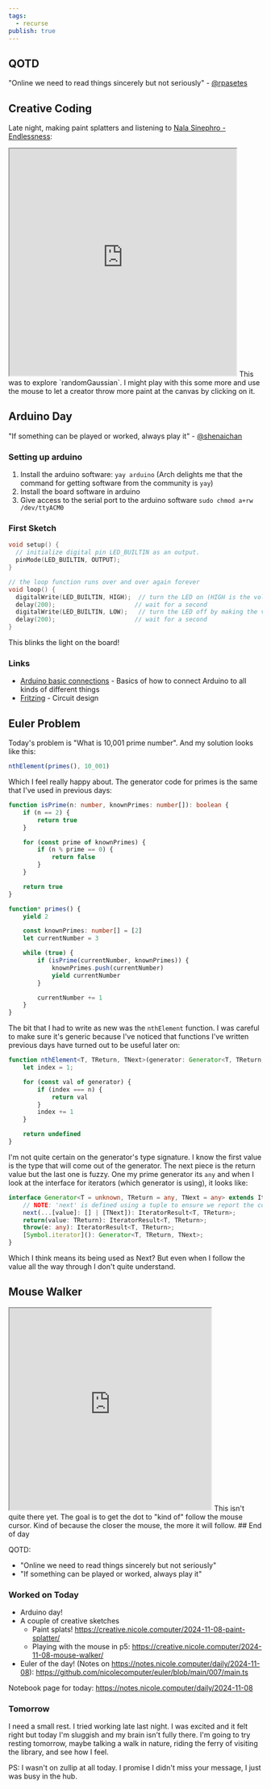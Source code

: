 ```yaml
---
tags:
  - recurse
publish: true
---
```

## QOTD

"Online we need to read things sincerely but not seriously" - [@rpasetes](https://github.com/rpasetes)
## Creative Coding

Late night, making paint splatters and listening to [Nala Sinephro - Endlessness](https://www.youtube.com/watch?v=IyvqVDAGU0s):

<iframe src="https://creative.nicole.computer/2024-11-08-paint-splatter/" width=450 height=450></iframe>
This was to explore `randomGaussian`. I might play with this some more and use the mouse to let a creator throw more paint at the canvas by clicking on it.


## Arduino Day

"If something can be played or worked, always play it" - [@shenaichan](https://github.com/shenaichan)

### Setting up arduino

1. Install the arduino software: `yay arduino` (Arch delights me that the command for getting software from the community is `yay`)
2. Install the board software in arduino
3. Give access to the serial port to the arduino software `sudo chmod a+rw /dev/ttyACM0`

### First Sketch

```c
void setup() {
  // initialize digital pin LED_BUILTIN as an output.
  pinMode(LED_BUILTIN, OUTPUT);
}

// the loop function runs over and over again forever
void loop() {
  digitalWrite(LED_BUILTIN, HIGH);  // turn the LED on (HIGH is the voltage level)
  delay(200);                      // wait for a second
  digitalWrite(LED_BUILTIN, LOW);   // turn the LED off by making the voltage LOW
  delay(200);                      // wait for a second
}
```

This blinks the light on the board!

### Links
- [Arduino basic connections](https://aprendiendoarduino.wordpress.com/wp-content/uploads/2020/05/abc-basic-connections.pdf) - Basics of how to connect Arduino to all kinds of different things
- [Fritzing](https://fritzing.org/) - Circuit design

## Euler Problem

Today's problem is "What is 10,001 prime number". And my solution looks like this:

```typescript
nthElement(primes(), 10_001)
```

Which I feel really happy about. The generator code for primes is the same that I've used in previous days:

```typescript
function isPrime(n: number, knownPrimes: number[]): boolean {
    if (n == 2) {
        return true
    }

    for (const prime of knownPrimes) {
        if (n % prime == 0) {
            return false
        }
    }

    return true
}

function* primes() {
    yield 2

    const knownPrimes: number[] = [2]
    let currentNumber = 3

    while (true) {
        if (isPrime(currentNumber, knownPrimes)) {
            knownPrimes.push(currentNumber)
            yield currentNumber
        }

        currentNumber += 1
    }
}
```

The bit that I had to write as new was the `nthElement` function. I was careful to make sure it's generic because I've noticed that functions I've written previous days have turned out to be useful later on:

```typescript
function nthElement<T, TReturn, TNext>(generator: Generator<T, TReturn, TNext | undefined>, n: number): T | undefined {
    let index = 1;

    for (const val of generator) {
        if (index === n) {
            return val
        }
        index += 1
    }

    return undefined
}
```

I'm not quite certain on the generator's type signature. I know the first value is the type that will come out of the generator. The next piece is the return value but the last one is fuzzy. One my prime generator its `any` and when I look at the interface for iterators (which generator is using), it looks like:

```typescript
interface Generator<T = unknown, TReturn = any, TNext = any> extends IteratorObject<T, TReturn, TNext> {
    // NOTE: 'next' is defined using a tuple to ensure we report the correct assignability errors in all places.
    next(...[value]: [] | [TNext]): IteratorResult<T, TReturn>;
    return(value: TReturn): IteratorResult<T, TReturn>;
    throw(e: any): IteratorResult<T, TReturn>;
    [Symbol.iterator](): Generator<T, TReturn, TNext>;
}
```

Which I think means its being used as Next? But even when I follow the value all the way through I don't quite understand.

## Mouse Walker

<iframe src="https://creative.nicole.computer/2024-11-08-mouse-walker/" width=400 height=400></iframe>
This isn't quite there yet. The goal is to get the dot to "kind of" follow the mouse cursor. Kind of because the closer the mouse, the more it will follow.
## End of day



QOTD:
- "Online we need to read things sincerely but not seriously"
- "If something can be played or worked, always play it"
### Worked on Today

- Arduino day!
- A couple of creative sketches
	- Paint splats! https://creative.nicole.computer/2024-11-08-paint-splatter/
	- Playing with the mouse in p5: https://creative.nicole.computer/2024-11-08-mouse-walker/
- Euler of the day! (Notes on https://notes.nicole.computer/daily/2024-11-08): https://github.com/nicolecomputer/euler/blob/main/007/main.ts

Notebook page for today: https://notes.nicole.computer/daily/2024-11-08
### Tomorrow

I need a small rest. I tried working late last night. I was excited and it felt right but today I'm sluggish and my brain isn't fully there. I'm going to try resting tomorrow, maybe talking a walk in nature, riding the ferry of visiting the library, and see how I feel.

PS: I wasn't on zullip at all today. I promise I didn't miss your message, I just was busy in the hub.